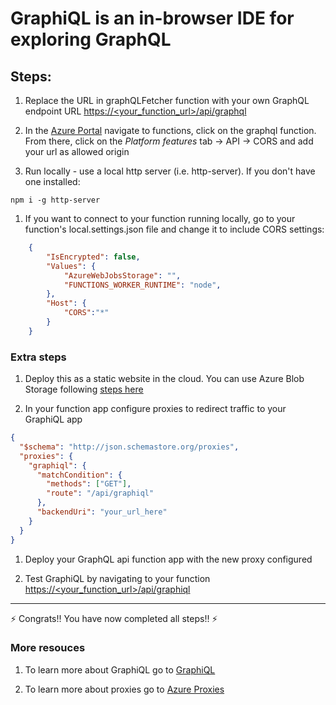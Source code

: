 # GraphiQL is an in-browser IDE for exploring GraphQL

## Steps:

1. Replace the URL in graphQLFetcher function with your own GraphQL endpoint URL [https://<your_function_url>/api/graphql](https://<your_function_url>/api/graphql)

1. In the [Azure Portal](https://aka.ms/portal-nceu18) navigate to functions, click on the graphql function. From there, click on the *Platform features* tab -> API -> CORS and add your url as allowed origin

1. Run locally - use a local http server (i.e. http-server). If you don't have one installed:

```
npm i -g http-server
```

1. If you want to connect to your function running locally, go to your function's local.settings.json file and change it to include CORS settings:

```json
    {
        "IsEncrypted": false,
        "Values": {
            "AzureWebJobsStorage": "",
            "FUNCTIONS_WORKER_RUNTIME": "node",
        },
        "Host": {
            "CORS":"*"
        }
    }
```

### Extra steps

1. Deploy this as a static website in the cloud. You can use Azure Blob Storage following [steps here](https://aka.ms/static-nceu18)

1. In your function app configure proxies to redirect traffic to your GraphiQL app

```json
{
  "$schema": "http://json.schemastore.org/proxies",
  "proxies": {
    "graphiql": {
      "matchCondition": {
        "methods": ["GET"],
        "route": "/api/graphiql"
      },
      "backendUri": "your_url_here"
    }
  }
}
```

1. Deploy your GraphQL api function app with the new proxy configured

1. Test GraphiQL by navigating to your function [https://<your_function_url>/api/graphiql](https://<your_function_url>/api/graphiql)

---

⚡ Congrats!! You have now completed all steps!! ⚡

### More resouces

1. To learn more about GraphiQL go to [GraphiQL](https://github.com/graphql/graphiql)

1. To learn more about proxies go to [Azure Proxies](https://aka.ms/proxies-nceu18)
